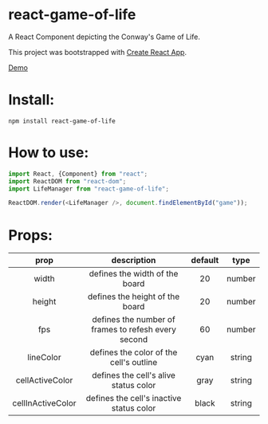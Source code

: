 
# react-game-of-life
A React Component depicting the Conway's Game of Life.

This project was bootstrapped with [Create React App](https://github.com/facebookincubator/create-react-app).

[Demo](https://lamdav.github.io/react-game-of-life/)

# Install:
`npm install react-game-of-life`

# How to use:
```javascript
import React, {Component} from "react";
import ReactDOM from "react-dom";
import LifeManager from "react-game-of-life";

ReactDOM.render(<LifeManager />, document.findElementById("game"));
```

# Props:
| prop              | description                                         | default | type   |
|:-----------------:|:---------------------------------------------------:|:-------:|:------:|
| width             | defines the width of the board                      | 20      | number |
| height            | defines the height of the board                     | 20      | number |
| fps               | defines the number of frames to refesh every second | 60      | number |
| lineColor         | defines the color of the cell's outline             | cyan    | string |
| cellActiveColor   | defines the cell's alive status color               | gray    | string |
| cellInActiveColor | defines the cell's inactive status color            | black   | string |

